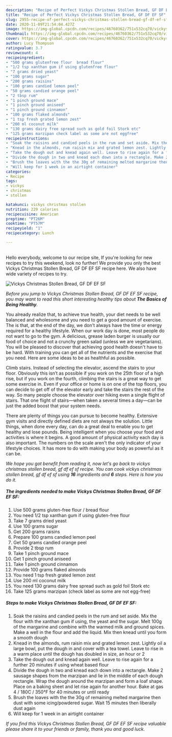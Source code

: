 ```yaml
---
description: "Recipe of Perfect Vickys Christmas Stollen Bread, GF DF EF SF"
title: "Recipe of Perfect Vickys Christmas Stollen Bread, GF DF EF SF"
slug: 2955-recipe-of-perfect-vickys-christmas-stollen-bread-gf-df-ef-sf
date: 2020-11-09T21:54:04.427Z
image: https://img-global.cpcdn.com/recipes/46760362/751x532cq70/vickys-christmas-stollen-bread-gf-df-ef-sf-recipe-main-photo.jpg
thumbnail: https://img-global.cpcdn.com/recipes/46760362/751x532cq70/vickys-christmas-stollen-bread-gf-df-ef-sf-recipe-main-photo.jpg
cover: https://img-global.cpcdn.com/recipes/46760362/751x532cq70/vickys-christmas-stollen-bread-gf-df-ef-sf-recipe-main-photo.jpg
author: Lucy Thompson
ratingvalue: 3.7
reviewcount: 4
recipeingredient:
- "500 grams glutenfree flour  bread flour"
- "1/2 tsp xanthan gum if using glutenfree flour"
- "7 grams dried yeast"
- "100 grams sugar"
- "200 grams raisins"
- "100 grams candied lemon peel"
- "50 grams candied orange peel"
- "2 tbsp rum"
- "1 pinch ground mace"
- "1 pinch ground aniseed"
- "1 pinch ground cinnamon"
- "100 grams flaked almonds"
- "1 tsp fresh grated lemon zest"
- "200 ml coconut milk"
- "130 grams dairy free spread such as gold foil Stork etc"
- "125 grams marzipan check label as some are not eggfree"
recipeinstructions:
- "Soak the raisins and candied peels in the rum and set aside. Mix the flour with the xanthan gum if using, the yeast and the sugar. Melt 100g of the margarine and combine with the warmed milk and ground spices. Make a well in the flour and add the liquid. Mix then knead until you form a smooth dough"
- "Knead in the almonds, rum raisin mix and grated lemon zest. Lightly oil a large bowl, put the dough in and cover with a tea towel. Leave to rise in a warm place until the dough has doubled in size, an hour or 2"
- "Take the dough out and knead again well. Leave to rise again for a further 20 minutes if using wheat based flour"
- "Divide the dough in two and knead each down into a rectangle. Make 2 sausage shapes from the marzipan and lie in the middle of each dough rectangle. Wrap the dough around the marzipan and form a loaf shape. Place on a baking sheet and let rise again for another hour. Bake at gas 4 / 180C / 350°F for 40 minutes or until ready"
- "Brush the loaves with the the 30g of remaining melted margarine then dust with some icing/powdered sugar. Wait 15 minutes then liberally dust again"
- "Will keep for 1 week in an airtight container"
categories:
- Recipe
tags:
- vickys
- christmas
- stollen

katakunci: vickys christmas stollen 
nutrition: 229 calories
recipecuisine: American
preptime: "PT26M"
cooktime: "PT57M"
recipeyield: "1"
recipecategory: Lunch

---
```

<br>
Hello everybody, welcome to our recipe site, If you're looking for new recipes to try this weekend, look no further! We provide you only the best Vickys Christmas Stollen Bread, GF DF EF SF recipe here. We also have wide variety of recipes to try.
<br>


![Vickys Christmas Stollen Bread, GF DF EF SF](https://img-global.cpcdn.com/recipes/46760362/751x532cq70/vickys-christmas-stollen-bread-gf-df-ef-sf-recipe-main-photo.jpg)

<i>Before you jump to Vickys Christmas Stollen Bread, GF DF EF SF recipe, you may want to read this short interesting healthy tips about <strong>The Basics of Being Healthy</strong>.</i>

You already realize that, to achieve true health, your diet needs to be well balanced and wholesome and you need to get a good amount of exercise. The  is that, at the end of the day, we don't always have the time or energy required for a healthy lifestyle. When our work day is done, most people do not want to go to the gym. A delicious, grease laden burger is usually our food of choice and not a crunchy green salad (unless we are vegetarians). You will be pleased to discover that achieving good health doesn't have to be hard. With training you can get all of the nutrients and the exercise that you need. Here are some ideas to be as healthful as possible.

Climb stairs. Instead of selecting the elevator, ascend the stairs to your floor. Obviously this isn’t as possible if you work on the 25th floor of a high rise, but if you work on the fourth, climbing the stairs is a great way to get some exercise in. Even if your office or home is on one of the top floors, you can decide to get off of the elevator early and take the stairs the rest of the way. So many people choose the elevator over hiking even a single flight of stairs. That one flight of stairs—when taken a several times a day—can be just the added boost that your system needs. 

There are plenty of things you can pursue to become healthy. Extensive gym visits and directly defined diets are not always the solution. Little things, when done every day, can do a great deal to enable you to get healthy and lose pounds. Being intelligent when you choose your food and activities is where it begins. A good amount of physical activity each day is also important. The numbers on the scale aren't the only indicator of your lifestyle choices. It has more to do with making your body as powerful as it can be. 


<i>We hope you got benefit from reading it, now let's go back to vickys christmas stollen bread, gf df ef sf recipe. You can cook vickys christmas stollen bread, gf df ef sf using <strong>16</strong> ingredients and <strong>6</strong> steps. Here is how you do it.
</i>

##### The ingredients needed to make Vickys Christmas Stollen Bread, GF DF EF SF:

1. Use 500 grams gluten-free flour / bread flour
1. You need 1/2 tsp xanthan gum if using gluten-free flour
1. Take 7 grams dried yeast
1. Use 100 grams sugar
1. Get 200 grams raisins
1. Prepare 100 grams candied lemon peel
1. Get 50 grams candied orange peel
1. Provide 2 tbsp rum
1. Take 1 pinch ground mace
1. Get 1 pinch ground aniseed
1. Take 1 pinch ground cinnamon
1. Provide 100 grams flaked almonds
1. You need 1 tsp fresh grated lemon zest
1. Use 200 ml coconut milk
1. You need 130 grams dairy free spread such as gold foil Stork etc
1. Take 125 grams marzipan (check label as some are not egg-free)


##### Steps to make Vickys Christmas Stollen Bread, GF DF EF SF:

1. Soak the raisins and candied peels in the rum and set aside. Mix the flour with the xanthan gum if using, the yeast and the sugar. Melt 100g of the margarine and combine with the warmed milk and ground spices. Make a well in the flour and add the liquid. Mix then knead until you form a smooth dough
1. Knead in the almonds, rum raisin mix and grated lemon zest. Lightly oil a large bowl, put the dough in and cover with a tea towel. Leave to rise in a warm place until the dough has doubled in size, an hour or 2
1. Take the dough out and knead again well. Leave to rise again for a further 20 minutes if using wheat based flour
1. Divide the dough in two and knead each down into a rectangle. Make 2 sausage shapes from the marzipan and lie in the middle of each dough rectangle. Wrap the dough around the marzipan and form a loaf shape. Place on a baking sheet and let rise again for another hour. Bake at gas 4 / 180C / 350°F for 40 minutes or until ready
1. Brush the loaves with the the 30g of remaining melted margarine then dust with some icing/powdered sugar. Wait 15 minutes then liberally dust again
1. Will keep for 1 week in an airtight container


<i>If you find this Vickys Christmas Stollen Bread, GF DF EF SF recipe valuable please share it to your friends or family, thank you and good luck.</i>
